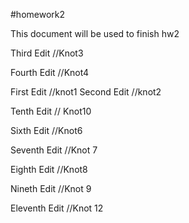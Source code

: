 #homework2

This document will be used to finish hw2


Third Edit //Knot3

Fourth Edit //Knot4


First Edit //knot1
Second Edit //knot2


Tenth Edit // Knot10

Sixth Edit //Knot6

Seventh Edit //Knot 7

Eighth Edit //Knot8

Nineth Edit //Knot 9

Eleventh Edit //Knot 12


